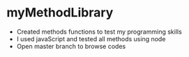 # myMethodLibrary
+ Created methods functions to test my programming skills
+ I used javaScript and tested all methods using node
+ Open master branch to browse codes
